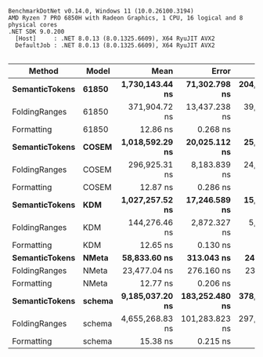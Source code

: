 ```

BenchmarkDotNet v0.14.0, Windows 11 (10.0.26100.3194)
AMD Ryzen 7 PRO 6850H with Radeon Graphics, 1 CPU, 16 logical and 8 physical cores
.NET SDK 9.0.200
  [Host]     : .NET 8.0.13 (8.0.1325.6609), X64 RyuJIT AVX2
  DefaultJob : .NET 8.0.13 (8.0.1325.6609), X64 RyuJIT AVX2


```
| Method         | Model  | Mean            | Error          | StdDev         | Median          |
|--------------- |------- |----------------:|---------------:|---------------:|----------------:|
| **SemanticTokens** | **61850**  | **1,730,143.44 ns** |  **71,302.798 ns** | **204,581.107 ns** | **1,655,342.87 ns** |
| FoldingRanges  | 61850  |   371,904.72 ns |  13,437.238 ns |  39,620.002 ns |   372,980.08 ns |
| Formatting     | 61850  |        12.86 ns |       0.268 ns |       0.287 ns |        12.76 ns |
| **SemanticTokens** | **COSEM**  | **1,018,592.29 ns** |  **20,025.112 ns** |  **25,325.357 ns** | **1,018,508.50 ns** |
| FoldingRanges  | COSEM  |   296,925.31 ns |   8,183.839 ns |  24,130.235 ns |   296,481.32 ns |
| Formatting     | COSEM  |        12.87 ns |       0.286 ns |       0.544 ns |        12.65 ns |
| **SemanticTokens** | **KDM**    | **1,027,257.52 ns** |  **17,246.589 ns** |  **15,288.652 ns** | **1,020,453.22 ns** |
| FoldingRanges  | KDM    |   144,276.46 ns |   2,872.327 ns |   5,394.926 ns |   141,001.33 ns |
| Formatting     | KDM    |        12.65 ns |       0.130 ns |       0.109 ns |        12.67 ns |
| **SemanticTokens** | **NMeta**  |    **58,833.60 ns** |     **313.043 ns** |     **244.403 ns** |    **58,839.14 ns** |
| FoldingRanges  | NMeta  |    23,477.04 ns |     276.160 ns |     230.606 ns |    23,402.69 ns |
| Formatting     | NMeta  |        12.77 ns |       0.206 ns |       0.172 ns |        12.76 ns |
| **SemanticTokens** | **schema** | **9,185,037.20 ns** | **183,252.480 ns** | **378,448.178 ns** | **9,042,355.47 ns** |
| FoldingRanges  | schema | 4,655,268.83 ns | 101,283.823 ns | 297,047.941 ns | 4,658,119.92 ns |
| Formatting     | schema |        15.38 ns |       0.215 ns |       0.202 ns |        15.29 ns |
